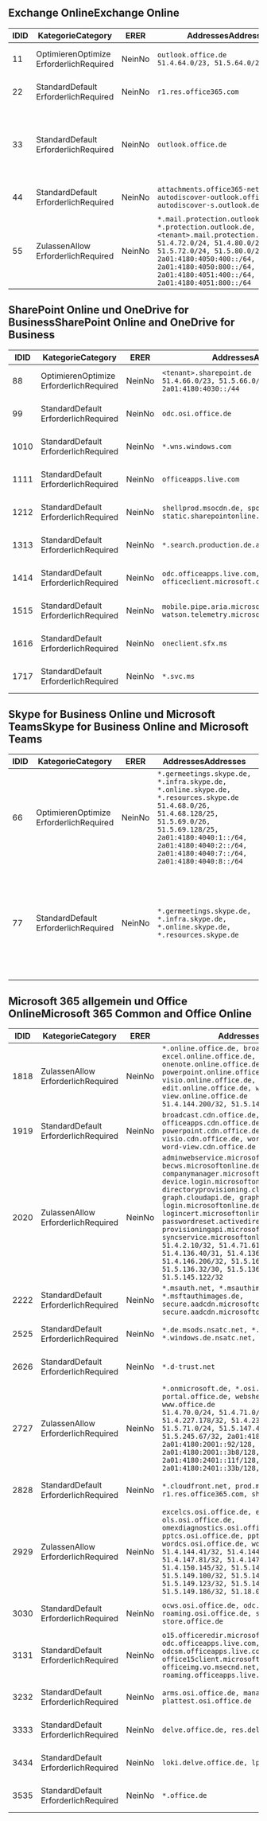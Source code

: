 <!--THIS FILE IS AUTOMATICALLY GENERATED. MANUAL CHANGES WILL BE OVERWRITTEN.-->
<!--Please contact the Office 365 Endpoints team with any questions.-->
<!--Germany endpoints version 2020022800-->
<!--File generated 2020-02-28 11:00:14.7243-->

## <a name="exchange-online"></a><span data-ttu-id="d261a-101">Exchange Online</span><span class="sxs-lookup"><span data-stu-id="d261a-101">Exchange Online</span></span>

<span data-ttu-id="d261a-102">ID</span><span class="sxs-lookup"><span data-stu-id="d261a-102">ID</span></span> | <span data-ttu-id="d261a-103">Kategorie</span><span class="sxs-lookup"><span data-stu-id="d261a-103">Category</span></span> | <span data-ttu-id="d261a-104">ER</span><span class="sxs-lookup"><span data-stu-id="d261a-104">ER</span></span> | <span data-ttu-id="d261a-105">Addresses</span><span class="sxs-lookup"><span data-stu-id="d261a-105">Addresses</span></span> | <span data-ttu-id="d261a-106">Ports</span><span class="sxs-lookup"><span data-stu-id="d261a-106">Ports</span></span>
-- | -------------------- | -- | ------------------------------------------------------------------------------------------------------------------------------------------------------------------------------------------------------------------------------------------------------------ | -------------------------------
<span data-ttu-id="d261a-107">1</span><span class="sxs-lookup"><span data-stu-id="d261a-107">1</span></span> | <span data-ttu-id="d261a-108">Optimieren</span><span class="sxs-lookup"><span data-stu-id="d261a-108">Optimize</span></span><BR><span data-ttu-id="d261a-109">Erforderlich</span><span class="sxs-lookup"><span data-stu-id="d261a-109">Required</span></span> | <span data-ttu-id="d261a-110">Nein</span><span class="sxs-lookup"><span data-stu-id="d261a-110">No</span></span> | `outlook.office.de`<BR>`51.4.64.0/23, 51.5.64.0/23` | <span data-ttu-id="d261a-111">**TCP:** 443, 80</span><span class="sxs-lookup"><span data-stu-id="d261a-111">**TCP:** 443, 80</span></span>
<span data-ttu-id="d261a-112">2</span><span class="sxs-lookup"><span data-stu-id="d261a-112">2</span></span> | <span data-ttu-id="d261a-113">Standard</span><span class="sxs-lookup"><span data-stu-id="d261a-113">Default</span></span><BR><span data-ttu-id="d261a-114">Erforderlich</span><span class="sxs-lookup"><span data-stu-id="d261a-114">Required</span></span> | <span data-ttu-id="d261a-115">Nein</span><span class="sxs-lookup"><span data-stu-id="d261a-115">No</span></span> | `r1.res.office365.com` | <span data-ttu-id="d261a-116">**TCP:** 443, 80</span><span class="sxs-lookup"><span data-stu-id="d261a-116">**TCP:** 443, 80</span></span>
<span data-ttu-id="d261a-117">3</span><span class="sxs-lookup"><span data-stu-id="d261a-117">3</span></span> | <span data-ttu-id="d261a-118">Standard</span><span class="sxs-lookup"><span data-stu-id="d261a-118">Default</span></span><BR><span data-ttu-id="d261a-119">Erforderlich</span><span class="sxs-lookup"><span data-stu-id="d261a-119">Required</span></span> | <span data-ttu-id="d261a-120">Nein</span><span class="sxs-lookup"><span data-stu-id="d261a-120">No</span></span> | `outlook.office.de` | <span data-ttu-id="d261a-121">**TCP:** 143, 25, 587, 993, 995</span><span class="sxs-lookup"><span data-stu-id="d261a-121">**TCP:** 143, 25, 587, 993, 995</span></span>
<span data-ttu-id="d261a-122">4</span><span class="sxs-lookup"><span data-stu-id="d261a-122">4</span></span> | <span data-ttu-id="d261a-123">Standard</span><span class="sxs-lookup"><span data-stu-id="d261a-123">Default</span></span><BR><span data-ttu-id="d261a-124">Erforderlich</span><span class="sxs-lookup"><span data-stu-id="d261a-124">Required</span></span> | <span data-ttu-id="d261a-125">Nein</span><span class="sxs-lookup"><span data-stu-id="d261a-125">No</span></span> | `attachments.office365-net.de, autodiscover-outlook.office.de, autodiscover-s.outlook.de` | <span data-ttu-id="d261a-126">**TCP:** 443, 80</span><span class="sxs-lookup"><span data-stu-id="d261a-126">**TCP:** 443, 80</span></span>
<span data-ttu-id="d261a-127">5</span><span class="sxs-lookup"><span data-stu-id="d261a-127">5</span></span> | <span data-ttu-id="d261a-128">Zulassen</span><span class="sxs-lookup"><span data-stu-id="d261a-128">Allow</span></span><BR><span data-ttu-id="d261a-129">Erforderlich</span><span class="sxs-lookup"><span data-stu-id="d261a-129">Required</span></span> | <span data-ttu-id="d261a-130">Nein</span><span class="sxs-lookup"><span data-stu-id="d261a-130">No</span></span> | `*.mail.protection.outlook.de, *.protection.outlook.de, <tenant>.mail.protection.outlook.de`<BR>`51.4.72.0/24, 51.4.80.0/27, 51.5.72.0/24, 51.5.80.0/27, 2a01:4180:4050:400::/64, 2a01:4180:4050:800::/64, 2a01:4180:4051:400::/64, 2a01:4180:4051:800::/64` | <span data-ttu-id="d261a-131">**TCP:** 25, 443</span><span class="sxs-lookup"><span data-stu-id="d261a-131">**TCP:** 25, 443</span></span>

## <a name="sharepoint-online-and-onedrive-for-business"></a><span data-ttu-id="d261a-132">SharePoint Online und OneDrive for Business</span><span class="sxs-lookup"><span data-stu-id="d261a-132">SharePoint Online and OneDrive for Business</span></span>

<span data-ttu-id="d261a-133">ID</span><span class="sxs-lookup"><span data-stu-id="d261a-133">ID</span></span> | <span data-ttu-id="d261a-134">Kategorie</span><span class="sxs-lookup"><span data-stu-id="d261a-134">Category</span></span> | <span data-ttu-id="d261a-135">ER</span><span class="sxs-lookup"><span data-stu-id="d261a-135">ER</span></span> | <span data-ttu-id="d261a-136">Addresses</span><span class="sxs-lookup"><span data-stu-id="d261a-136">Addresses</span></span> | <span data-ttu-id="d261a-137">Ports</span><span class="sxs-lookup"><span data-stu-id="d261a-137">Ports</span></span>
-- | -------------------- | -- | ------------------------------------------------------------------------------ | ----------------
<span data-ttu-id="d261a-138">8</span><span class="sxs-lookup"><span data-stu-id="d261a-138">8</span></span> | <span data-ttu-id="d261a-139">Optimieren</span><span class="sxs-lookup"><span data-stu-id="d261a-139">Optimize</span></span><BR><span data-ttu-id="d261a-140">Erforderlich</span><span class="sxs-lookup"><span data-stu-id="d261a-140">Required</span></span> | <span data-ttu-id="d261a-141">Nein</span><span class="sxs-lookup"><span data-stu-id="d261a-141">No</span></span> | `<tenant>.sharepoint.de`<BR>`51.4.66.0/23, 51.5.66.0/23, 2a01:4180:4030::/44` | <span data-ttu-id="d261a-142">**TCP:** 443, 80</span><span class="sxs-lookup"><span data-stu-id="d261a-142">**TCP:** 443, 80</span></span>
<span data-ttu-id="d261a-143">9</span><span class="sxs-lookup"><span data-stu-id="d261a-143">9</span></span> | <span data-ttu-id="d261a-144">Standard</span><span class="sxs-lookup"><span data-stu-id="d261a-144">Default</span></span><BR><span data-ttu-id="d261a-145">Erforderlich</span><span class="sxs-lookup"><span data-stu-id="d261a-145">Required</span></span> | <span data-ttu-id="d261a-146">Nein</span><span class="sxs-lookup"><span data-stu-id="d261a-146">No</span></span> | `odc.osi.office.de` | <span data-ttu-id="d261a-147">**TCP:** 443, 80</span><span class="sxs-lookup"><span data-stu-id="d261a-147">**TCP:** 443, 80</span></span>
<span data-ttu-id="d261a-148">10</span><span class="sxs-lookup"><span data-stu-id="d261a-148">10</span></span> | <span data-ttu-id="d261a-149">Standard</span><span class="sxs-lookup"><span data-stu-id="d261a-149">Default</span></span><BR><span data-ttu-id="d261a-150">Erforderlich</span><span class="sxs-lookup"><span data-stu-id="d261a-150">Required</span></span> | <span data-ttu-id="d261a-151">Nein</span><span class="sxs-lookup"><span data-stu-id="d261a-151">No</span></span> | `*.wns.windows.com` | <span data-ttu-id="d261a-152">**TCP:** 443, 80</span><span class="sxs-lookup"><span data-stu-id="d261a-152">**TCP:** 443, 80</span></span>
<span data-ttu-id="d261a-153">11</span><span class="sxs-lookup"><span data-stu-id="d261a-153">11</span></span> | <span data-ttu-id="d261a-154">Standard</span><span class="sxs-lookup"><span data-stu-id="d261a-154">Default</span></span><BR><span data-ttu-id="d261a-155">Erforderlich</span><span class="sxs-lookup"><span data-stu-id="d261a-155">Required</span></span> | <span data-ttu-id="d261a-156">Nein</span><span class="sxs-lookup"><span data-stu-id="d261a-156">No</span></span> | `officeapps.live.com` | <span data-ttu-id="d261a-157">**TCP:** 443, 80</span><span class="sxs-lookup"><span data-stu-id="d261a-157">**TCP:** 443, 80</span></span>
<span data-ttu-id="d261a-158">12</span><span class="sxs-lookup"><span data-stu-id="d261a-158">12</span></span> | <span data-ttu-id="d261a-159">Standard</span><span class="sxs-lookup"><span data-stu-id="d261a-159">Default</span></span><BR><span data-ttu-id="d261a-160">Erforderlich</span><span class="sxs-lookup"><span data-stu-id="d261a-160">Required</span></span> | <span data-ttu-id="d261a-161">Nein</span><span class="sxs-lookup"><span data-stu-id="d261a-161">No</span></span> | `shellprod.msocdn.de, spoprod-a.akamaihd.net, static.sharepointonline.com` | <span data-ttu-id="d261a-162">**TCP:** 443, 80</span><span class="sxs-lookup"><span data-stu-id="d261a-162">**TCP:** 443, 80</span></span>
<span data-ttu-id="d261a-163">13</span><span class="sxs-lookup"><span data-stu-id="d261a-163">13</span></span> | <span data-ttu-id="d261a-164">Standard</span><span class="sxs-lookup"><span data-stu-id="d261a-164">Default</span></span><BR><span data-ttu-id="d261a-165">Erforderlich</span><span class="sxs-lookup"><span data-stu-id="d261a-165">Required</span></span> | <span data-ttu-id="d261a-166">Nein</span><span class="sxs-lookup"><span data-stu-id="d261a-166">No</span></span> | `*.search.production.de.azuretrafficmanager.de` | <span data-ttu-id="d261a-167">**TCP:** 443</span><span class="sxs-lookup"><span data-stu-id="d261a-167">**TCP:** 443</span></span>
<span data-ttu-id="d261a-168">14</span><span class="sxs-lookup"><span data-stu-id="d261a-168">14</span></span> | <span data-ttu-id="d261a-169">Standard</span><span class="sxs-lookup"><span data-stu-id="d261a-169">Default</span></span><BR><span data-ttu-id="d261a-170">Erforderlich</span><span class="sxs-lookup"><span data-stu-id="d261a-170">Required</span></span> | <span data-ttu-id="d261a-171">Nein</span><span class="sxs-lookup"><span data-stu-id="d261a-171">No</span></span> | `odc.officeapps.live.com, officeclient.microsoft.com` | <span data-ttu-id="d261a-172">**TCP:** 443, 80</span><span class="sxs-lookup"><span data-stu-id="d261a-172">**TCP:** 443, 80</span></span>
<span data-ttu-id="d261a-173">15</span><span class="sxs-lookup"><span data-stu-id="d261a-173">15</span></span> | <span data-ttu-id="d261a-174">Standard</span><span class="sxs-lookup"><span data-stu-id="d261a-174">Default</span></span><BR><span data-ttu-id="d261a-175">Erforderlich</span><span class="sxs-lookup"><span data-stu-id="d261a-175">Required</span></span> | <span data-ttu-id="d261a-176">Nein</span><span class="sxs-lookup"><span data-stu-id="d261a-176">No</span></span> | `mobile.pipe.aria.microsoft.com, ssw.live.com, watson.telemetry.microsoft.com` | <span data-ttu-id="d261a-177">**TCP:** 443, 80</span><span class="sxs-lookup"><span data-stu-id="d261a-177">**TCP:** 443, 80</span></span>
<span data-ttu-id="d261a-178">16</span><span class="sxs-lookup"><span data-stu-id="d261a-178">16</span></span> | <span data-ttu-id="d261a-179">Standard</span><span class="sxs-lookup"><span data-stu-id="d261a-179">Default</span></span><BR><span data-ttu-id="d261a-180">Erforderlich</span><span class="sxs-lookup"><span data-stu-id="d261a-180">Required</span></span> | <span data-ttu-id="d261a-181">Nein</span><span class="sxs-lookup"><span data-stu-id="d261a-181">No</span></span> | `oneclient.sfx.ms` | <span data-ttu-id="d261a-182">**TCP:** 443, 80</span><span class="sxs-lookup"><span data-stu-id="d261a-182">**TCP:** 443, 80</span></span>
<span data-ttu-id="d261a-183">17</span><span class="sxs-lookup"><span data-stu-id="d261a-183">17</span></span> | <span data-ttu-id="d261a-184">Standard</span><span class="sxs-lookup"><span data-stu-id="d261a-184">Default</span></span><BR><span data-ttu-id="d261a-185">Erforderlich</span><span class="sxs-lookup"><span data-stu-id="d261a-185">Required</span></span> | <span data-ttu-id="d261a-186">Nein</span><span class="sxs-lookup"><span data-stu-id="d261a-186">No</span></span> | `*.svc.ms` | <span data-ttu-id="d261a-187">**TCP:** 443, 80</span><span class="sxs-lookup"><span data-stu-id="d261a-187">**TCP:** 443, 80</span></span>

## <a name="skype-for-business-online-and-microsoft-teams"></a><span data-ttu-id="d261a-188">Skype for Business Online und Microsoft Teams</span><span class="sxs-lookup"><span data-stu-id="d261a-188">Skype for Business Online and Microsoft Teams</span></span>

<span data-ttu-id="d261a-189">ID</span><span class="sxs-lookup"><span data-stu-id="d261a-189">ID</span></span> | <span data-ttu-id="d261a-190">Kategorie</span><span class="sxs-lookup"><span data-stu-id="d261a-190">Category</span></span> | <span data-ttu-id="d261a-191">ER</span><span class="sxs-lookup"><span data-stu-id="d261a-191">ER</span></span> | <span data-ttu-id="d261a-192">Addresses</span><span class="sxs-lookup"><span data-stu-id="d261a-192">Addresses</span></span> | <span data-ttu-id="d261a-193">Ports</span><span class="sxs-lookup"><span data-stu-id="d261a-193">Ports</span></span>
-- | -------------------- | -- | ----------------------------------------------------------------------------------------------------------------------------------------------------------------------------------------------------------------------------------------------- | --------------------------------------------------
<span data-ttu-id="d261a-194">6</span><span class="sxs-lookup"><span data-stu-id="d261a-194">6</span></span> | <span data-ttu-id="d261a-195">Optimieren</span><span class="sxs-lookup"><span data-stu-id="d261a-195">Optimize</span></span><BR><span data-ttu-id="d261a-196">Erforderlich</span><span class="sxs-lookup"><span data-stu-id="d261a-196">Required</span></span> | <span data-ttu-id="d261a-197">Nein</span><span class="sxs-lookup"><span data-stu-id="d261a-197">No</span></span> | `*.germeetings.skype.de, *.infra.skype.de, *.online.skype.de, *.resources.skype.de`<BR>`51.4.68.0/26, 51.4.68.128/25, 51.5.69.0/26, 51.5.69.128/25, 2a01:4180:4040:1::/64, 2a01:4180:4040:2::/64, 2a01:4180:4040:7::/64, 2a01:4180:4040:8::/64` | <span data-ttu-id="d261a-198">**TCP:** 443, 80</span><span class="sxs-lookup"><span data-stu-id="d261a-198">**TCP:** 443, 80</span></span><BR><span data-ttu-id="d261a-199">**UDP:** 3478</span><span class="sxs-lookup"><span data-stu-id="d261a-199">**UDP:** 3478</span></span>
<span data-ttu-id="d261a-200">7</span><span class="sxs-lookup"><span data-stu-id="d261a-200">7</span></span> | <span data-ttu-id="d261a-201">Standard</span><span class="sxs-lookup"><span data-stu-id="d261a-201">Default</span></span><BR><span data-ttu-id="d261a-202">Erforderlich</span><span class="sxs-lookup"><span data-stu-id="d261a-202">Required</span></span> | <span data-ttu-id="d261a-203">Nein</span><span class="sxs-lookup"><span data-stu-id="d261a-203">No</span></span> | `*.germeetings.skype.de, *.infra.skype.de, *.online.skype.de, *.resources.skype.de` | <span data-ttu-id="d261a-204">**TCP:** 5061, 50000-59999</span><span class="sxs-lookup"><span data-stu-id="d261a-204">**TCP:** 5061, 50000-59999</span></span><BR><span data-ttu-id="d261a-205">**UDP:** 50000-59999</span><span class="sxs-lookup"><span data-stu-id="d261a-205">**UDP:** 50000-59999</span></span>

## <a name="microsoft-365-common-and-office-online"></a><span data-ttu-id="d261a-206">Microsoft 365 allgemein und Office Online</span><span class="sxs-lookup"><span data-stu-id="d261a-206">Microsoft 365 Common and Office Online</span></span>

<span data-ttu-id="d261a-207">ID</span><span class="sxs-lookup"><span data-stu-id="d261a-207">ID</span></span> | <span data-ttu-id="d261a-208">Kategorie</span><span class="sxs-lookup"><span data-stu-id="d261a-208">Category</span></span> | <span data-ttu-id="d261a-209">ER</span><span class="sxs-lookup"><span data-stu-id="d261a-209">ER</span></span> | <span data-ttu-id="d261a-210">Addresses</span><span class="sxs-lookup"><span data-stu-id="d261a-210">Addresses</span></span> | <span data-ttu-id="d261a-211">Ports</span><span class="sxs-lookup"><span data-stu-id="d261a-211">Ports</span></span>
-- | ------------------- | -- | -------------------------------------------------------------------------------------------------------------------------------------------------------------------------------------------------------------------------------------------------------------------------------------------------------------------------------------------------------------------------------------------------------------------------------------------------------------------------------------------------------------------------------------------------------------------------------------------------------------------------- | ----------------
<span data-ttu-id="d261a-212">18</span><span class="sxs-lookup"><span data-stu-id="d261a-212">18</span></span> | <span data-ttu-id="d261a-213">Zulassen</span><span class="sxs-lookup"><span data-stu-id="d261a-213">Allow</span></span><BR><span data-ttu-id="d261a-214">Erforderlich</span><span class="sxs-lookup"><span data-stu-id="d261a-214">Required</span></span> | <span data-ttu-id="d261a-215">Nein</span><span class="sxs-lookup"><span data-stu-id="d261a-215">No</span></span> | `*.online.office.de, broadcast.online.office.de, excel.online.office.de, onenote.online.office.de, powerpoint.online.office.de, visio.online.office.de, word-edit.online.office.de, word-view.online.office.de`<BR>`51.4.144.200/32, 51.5.149.3/32, 51.18.16.0/23` | <span data-ttu-id="d261a-216">**TCP:** 443</span><span class="sxs-lookup"><span data-stu-id="d261a-216">**TCP:** 443</span></span>
<span data-ttu-id="d261a-217">19</span><span class="sxs-lookup"><span data-stu-id="d261a-217">19</span></span> | <span data-ttu-id="d261a-218">Standard</span><span class="sxs-lookup"><span data-stu-id="d261a-218">Default</span></span><BR><span data-ttu-id="d261a-219">Erforderlich</span><span class="sxs-lookup"><span data-stu-id="d261a-219">Required</span></span> | <span data-ttu-id="d261a-220">Nein</span><span class="sxs-lookup"><span data-stu-id="d261a-220">No</span></span> | `broadcast.cdn.office.de, excel.cdn.office.de, officeapps.cdn.office.de, onenote.cdn.office.de, powerpoint.cdn.office.de, view.cdn.office.de, visio.cdn.office.de, word-edit.cdn.office.de, word-view.cdn.office.de` | <span data-ttu-id="d261a-221">**TCP:** 443</span><span class="sxs-lookup"><span data-stu-id="d261a-221">**TCP:** 443</span></span>
<span data-ttu-id="d261a-222">20</span><span class="sxs-lookup"><span data-stu-id="d261a-222">20</span></span> | <span data-ttu-id="d261a-223">Zulassen</span><span class="sxs-lookup"><span data-stu-id="d261a-223">Allow</span></span><BR><span data-ttu-id="d261a-224">Erforderlich</span><span class="sxs-lookup"><span data-stu-id="d261a-224">Required</span></span> | <span data-ttu-id="d261a-225">Nein</span><span class="sxs-lookup"><span data-stu-id="d261a-225">No</span></span> | `adminwebservice.microsoftonline.de, becws.microsoftonline.de, companymanager.microsoftonline.de, device.login.microsoftonline.de, directoryprovisioning.cloudapi.de, graph.cloudapi.de, graph.microsoft.de, login.microsoftonline.de, logincert.microsoftonline.de, pas.cloudapi.de, passwordreset.activedirectory.microsoftazure.de, provisioningapi.microsoftonline.de, syncservice.microsoftonline.de`<BR>`51.4.2.10/32, 51.4.71.61/32, 51.4.136.38/31, 51.4.136.40/31, 51.4.136.42/32, 51.4.146.38/32, 51.4.146.206/32, 51.5.16.7/32, 51.5.71.22/32, 51.5.136.32/30, 51.5.136.36/32, 51.5.145.29/32, 51.5.145.122/32` | <span data-ttu-id="d261a-226">**TCP:** 443, 80</span><span class="sxs-lookup"><span data-stu-id="d261a-226">**TCP:** 443, 80</span></span>
<span data-ttu-id="d261a-227">22</span><span class="sxs-lookup"><span data-stu-id="d261a-227">22</span></span> | <span data-ttu-id="d261a-228">Standard</span><span class="sxs-lookup"><span data-stu-id="d261a-228">Default</span></span><BR><span data-ttu-id="d261a-229">Erforderlich</span><span class="sxs-lookup"><span data-stu-id="d261a-229">Required</span></span> | <span data-ttu-id="d261a-230">Nein</span><span class="sxs-lookup"><span data-stu-id="d261a-230">No</span></span> | `*.msauth.net, *.msauthimages.de, *.msftauth.net, *.msftauthimages.de, secure.aadcdn.microsoftonline-p.com, secure.aadcdn.microsoftonline-p.de` | <span data-ttu-id="d261a-231">**TCP:** 443, 80</span><span class="sxs-lookup"><span data-stu-id="d261a-231">**TCP:** 443, 80</span></span>
<span data-ttu-id="d261a-232">25</span><span class="sxs-lookup"><span data-stu-id="d261a-232">25</span></span> | <span data-ttu-id="d261a-233">Standard</span><span class="sxs-lookup"><span data-stu-id="d261a-233">Default</span></span><BR><span data-ttu-id="d261a-234">Erforderlich</span><span class="sxs-lookup"><span data-stu-id="d261a-234">Required</span></span> | <span data-ttu-id="d261a-235">Nein</span><span class="sxs-lookup"><span data-stu-id="d261a-235">No</span></span> | `*.de.msods.nsatc.net, *.office.de.akadns.net, *.windows.de.nsatc.net, officehome.msocdn.de` | <span data-ttu-id="d261a-236">**TCP:** 443, 80</span><span class="sxs-lookup"><span data-stu-id="d261a-236">**TCP:** 443, 80</span></span>
<span data-ttu-id="d261a-237">26</span><span class="sxs-lookup"><span data-stu-id="d261a-237">26</span></span> | <span data-ttu-id="d261a-238">Standard</span><span class="sxs-lookup"><span data-stu-id="d261a-238">Default</span></span><BR><span data-ttu-id="d261a-239">Erforderlich</span><span class="sxs-lookup"><span data-stu-id="d261a-239">Required</span></span> | <span data-ttu-id="d261a-240">Nein</span><span class="sxs-lookup"><span data-stu-id="d261a-240">No</span></span> | `*.d-trust.net` | <span data-ttu-id="d261a-241">**TCP:** 443, 80</span><span class="sxs-lookup"><span data-stu-id="d261a-241">**TCP:** 443, 80</span></span>
<span data-ttu-id="d261a-242">27</span><span class="sxs-lookup"><span data-stu-id="d261a-242">27</span></span> | <span data-ttu-id="d261a-243">Zulassen</span><span class="sxs-lookup"><span data-stu-id="d261a-243">Allow</span></span><BR><span data-ttu-id="d261a-244">Erforderlich</span><span class="sxs-lookup"><span data-stu-id="d261a-244">Required</span></span> | <span data-ttu-id="d261a-245">Nein</span><span class="sxs-lookup"><span data-stu-id="d261a-245">No</span></span> | `*.onmicrosoft.de, *.osi.office.de, office.de, portal.office.de, webshell.suite.office.de, www.office.de`<BR>`51.4.70.0/24, 51.4.71.0/24, 51.4.226.115/32, 51.4.227.178/32, 51.4.230.178/32, 51.5.70.0/24, 51.5.71.0/24, 51.5.147.48/32, 51.5.242.163/32, 51.5.245.67/32, 2a01:4180:2001::2/128, 2a01:4180:2001::92/128, 2a01:4180:2001::234/128, 2a01:4180:2001::3b8/128, 2a01:4180:2401::5/128, 2a01:4180:2401::11f/128, 2a01:4180:2401::33b/128, 2a01:4180:2401::55b/128` | <span data-ttu-id="d261a-246">**TCP:** 443, 80</span><span class="sxs-lookup"><span data-stu-id="d261a-246">**TCP:** 443, 80</span></span>
<span data-ttu-id="d261a-247">28</span><span class="sxs-lookup"><span data-stu-id="d261a-247">28</span></span> | <span data-ttu-id="d261a-248">Standard</span><span class="sxs-lookup"><span data-stu-id="d261a-248">Default</span></span><BR><span data-ttu-id="d261a-249">Erforderlich</span><span class="sxs-lookup"><span data-stu-id="d261a-249">Required</span></span> | <span data-ttu-id="d261a-250">Nein</span><span class="sxs-lookup"><span data-stu-id="d261a-250">No</span></span> | `*.cloudfront.net, prod.msocdn.de, r1.res.office365.com, shellprod.msocdn.de` | <span data-ttu-id="d261a-251">**TCP:** 443, 80</span><span class="sxs-lookup"><span data-stu-id="d261a-251">**TCP:** 443, 80</span></span>
<span data-ttu-id="d261a-252">29</span><span class="sxs-lookup"><span data-stu-id="d261a-252">29</span></span> | <span data-ttu-id="d261a-253">Zulassen</span><span class="sxs-lookup"><span data-stu-id="d261a-253">Allow</span></span><BR><span data-ttu-id="d261a-254">Erforderlich</span><span class="sxs-lookup"><span data-stu-id="d261a-254">Required</span></span> | <span data-ttu-id="d261a-255">Nein</span><span class="sxs-lookup"><span data-stu-id="d261a-255">No</span></span> | `excelcs.osi.office.de, excelps.osi.office.de, ols.osi.office.de, omexdiagnostics.osi.office.de, pptcs.osi.office.de, pptps.osi.office.de, wordcs.osi.office.de, wordps.osi.office.de`<BR>`51.4.144.41/32, 51.4.144.174/32, 51.4.145.38/32, 51.4.147.81/32, 51.4.147.233/32, 51.4.148.12/32, 51.4.150.145/32, 51.5.147.242/32, 51.5.149.100/32, 51.5.149.119/32, 51.5.149.123/32, 51.5.149.180/32, 51.5.149.186/32, 51.18.0.0/21` | <span data-ttu-id="d261a-256">**TCP:** 443, 80</span><span class="sxs-lookup"><span data-stu-id="d261a-256">**TCP:** 443, 80</span></span>
<span data-ttu-id="d261a-257">30</span><span class="sxs-lookup"><span data-stu-id="d261a-257">30</span></span> | <span data-ttu-id="d261a-258">Standard</span><span class="sxs-lookup"><span data-stu-id="d261a-258">Default</span></span><BR><span data-ttu-id="d261a-259">Erforderlich</span><span class="sxs-lookup"><span data-stu-id="d261a-259">Required</span></span> | <span data-ttu-id="d261a-260">Nein</span><span class="sxs-lookup"><span data-stu-id="d261a-260">No</span></span> | `ocws.osi.office.de, odc.osi.office.de, roaming.osi.office.de, sharepoint.de, store.office.de` | <span data-ttu-id="d261a-261">**TCP:** 443, 80</span><span class="sxs-lookup"><span data-stu-id="d261a-261">**TCP:** 443, 80</span></span>
<span data-ttu-id="d261a-262">31</span><span class="sxs-lookup"><span data-stu-id="d261a-262">31</span></span> | <span data-ttu-id="d261a-263">Standard</span><span class="sxs-lookup"><span data-stu-id="d261a-263">Default</span></span><BR><span data-ttu-id="d261a-264">Erforderlich</span><span class="sxs-lookup"><span data-stu-id="d261a-264">Required</span></span> | <span data-ttu-id="d261a-265">Nein</span><span class="sxs-lookup"><span data-stu-id="d261a-265">No</span></span> | `o15.officeredir.microsoft.com, odc.officeapps.live.com, odcsm.officeapps.live.com, office.microsoft.com, office15client.microsoft.com, officeimg.vo.msecnd.net, roaming.officeapps.live.com` | <span data-ttu-id="d261a-266">**TCP:** 443, 80</span><span class="sxs-lookup"><span data-stu-id="d261a-266">**TCP:** 443, 80</span></span>
<span data-ttu-id="d261a-267">32</span><span class="sxs-lookup"><span data-stu-id="d261a-267">32</span></span> | <span data-ttu-id="d261a-268">Standard</span><span class="sxs-lookup"><span data-stu-id="d261a-268">Default</span></span><BR><span data-ttu-id="d261a-269">Erforderlich</span><span class="sxs-lookup"><span data-stu-id="d261a-269">Required</span></span> | <span data-ttu-id="d261a-270">Nein</span><span class="sxs-lookup"><span data-stu-id="d261a-270">No</span></span> | `arms.osi.office.de, manage.osi.office.de, plattest.osi.office.de` | <span data-ttu-id="d261a-271">**TCP:** 443, 80</span><span class="sxs-lookup"><span data-stu-id="d261a-271">**TCP:** 443, 80</span></span>
<span data-ttu-id="d261a-272">33</span><span class="sxs-lookup"><span data-stu-id="d261a-272">33</span></span> | <span data-ttu-id="d261a-273">Standard</span><span class="sxs-lookup"><span data-stu-id="d261a-273">Default</span></span><BR><span data-ttu-id="d261a-274">Erforderlich</span><span class="sxs-lookup"><span data-stu-id="d261a-274">Required</span></span> | <span data-ttu-id="d261a-275">Nein</span><span class="sxs-lookup"><span data-stu-id="d261a-275">No</span></span> | `delve.office.de, res.delve.office.com` | <span data-ttu-id="d261a-276">**TCP:** 443</span><span class="sxs-lookup"><span data-stu-id="d261a-276">**TCP:** 443</span></span>
<span data-ttu-id="d261a-277">34</span><span class="sxs-lookup"><span data-stu-id="d261a-277">34</span></span> | <span data-ttu-id="d261a-278">Standard</span><span class="sxs-lookup"><span data-stu-id="d261a-278">Default</span></span><BR><span data-ttu-id="d261a-279">Erforderlich</span><span class="sxs-lookup"><span data-stu-id="d261a-279">Required</span></span> | <span data-ttu-id="d261a-280">Nein</span><span class="sxs-lookup"><span data-stu-id="d261a-280">No</span></span> | `loki.delve.office.de, lpcres.delve.office.com` | <span data-ttu-id="d261a-281">**TCP:** 443</span><span class="sxs-lookup"><span data-stu-id="d261a-281">**TCP:** 443</span></span>
<span data-ttu-id="d261a-282">35</span><span class="sxs-lookup"><span data-stu-id="d261a-282">35</span></span> | <span data-ttu-id="d261a-283">Standard</span><span class="sxs-lookup"><span data-stu-id="d261a-283">Default</span></span><BR><span data-ttu-id="d261a-284">Erforderlich</span><span class="sxs-lookup"><span data-stu-id="d261a-284">Required</span></span> | <span data-ttu-id="d261a-285">Nein</span><span class="sxs-lookup"><span data-stu-id="d261a-285">No</span></span> | `*.office.de` | <span data-ttu-id="d261a-286">**TCP:** 443, 80</span><span class="sxs-lookup"><span data-stu-id="d261a-286">**TCP:** 443, 80</span></span>
